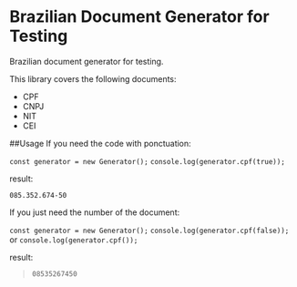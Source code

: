 # Brazilian Document Generator for Testing

Brazilian document generator for testing.

This library covers the following documents:

- CPF
- CNPJ
- NIT
- CEI

##Usage
If you need the code with ponctuation:

`const generator = new Generator();`
`console.log(generator.cpf(true));`

result:

`085.352.674-50`

If you just need the number of the document:

`const generator = new Generator();`
`console.log(generator.cpf(false));`
or
`console.log(generator.cpf());`

result:

> `08535267450`
